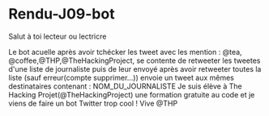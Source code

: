 # Rendu-J09-bot
Salut à toi lecteur ou lectricre

Le bot acuelle après avoir tchécker les tweet avec les mention : @tea, @coffee,@THP,@TheHackingProject,
se contente de retweeter les tweetes d'une liste de journaliste puis de leur envoyé après avoir retweeter
toutes la liste (sauf erreur(compte supprimer...)) envoie un tweet aux mêmes destinataires contenant :
NOM_DU_JOURNALISTE Je suis élève à The Hacking Projet(@TheHackingProject) une formation gratuite au code et je viens 
de faire un bot Twitter trop cool ! Vive @THP

